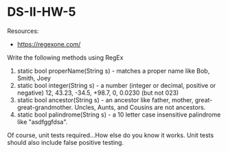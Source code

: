 # DS-II-HW-5

Resources:
* https://regexone.com/

Write the following methods using RegEx

1. static bool properName(String s) - matches a proper name like Bob, Smith, Joey
2. static bool integer(String s) - a number (integer or decimal, positive or negative) 12, 43.23, -34.5, +98.7, 0, 0.0230 (but not 023)
3. static bool ancestor(String s)  - an ancestor like father, mother, great-great-grandmother. Uncles, Aunts, and Cousins are not ancestors.
4. static bool palindrome(String s)  - a 10 letter case insensitive palindrome like "asdfggfdsa". 

Of course, unit tests required...How else do you know it works. Unit tests should also include false positive testing.

